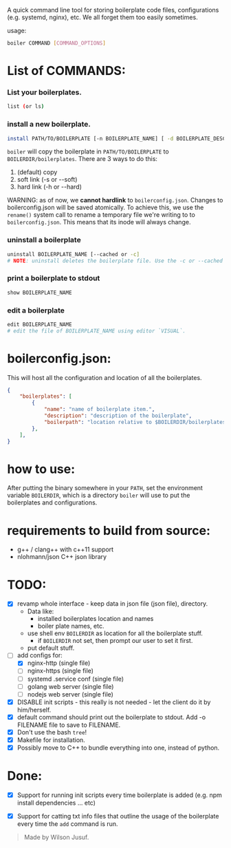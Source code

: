 A quick command line tool for storing boilerplate code files, configurations (e.g. systemd, nginx), etc.
We all forget them too easily sometimes.

usage: 
```sh
boiler COMMAND [COMMAND_OPTIONS]
```
# List of COMMANDS:

### List your boilerplates.
```sh
list (or ls)
```


### install a new boilerplate.
```sh
install PATH/TO/BOILERPLATE [-n BOILERPLATE_NAME] [ -d BOILERPLATE_DESCRIPTION] [-s,--soft or -h, --hard]
```
`boiler` will copy the boilerplate in `PATH/TO/BOILERPLATE` to `BOILERDIR/boilerplates`.  There are 3 ways to do this:
1. (default) copy
2. soft link (-s or --soft)
3. hard link (-h or --hard)

WARNING: as of now, we **cannot hardlink** to `boilerconfig.json`. Changes to boilerconfig.json will be saved atomically. To achieve this, we use the `rename()` system call to rename a temporary file we're writing to to `boilerconfig.json`. This means that its inode will always change.

### uninstall a boilerplate

```sh
uninstall BOILERPLATE_NAME [--cached or -c]
# NOTE: uninstall deletes the boilerplate file. Use the -c or --cached  flag to preservethe boilerplate file int the BOILERDIR/boilerplates directory. 
```

### print a boilerplate to stdout

```sh
show BOILERPLATE_NAME
```

### edit a boilerplate

```sh
edit BOILERPLATE_NAME
# edit the file of BOILERPLATE_NAME using editor `VISUAL`.
```


# boilerconfig.json:
This will host all the configuration and location of all the boilerplates.
```json
{
    "boilerplates": [
        {
            "name": "name of boilerplate item.",
            "description": "description of the boilerplate",
            "boilerpath": "location relative to $BOILERDIR/boilerplates"
        }, 
    ],
}
```
# how to use:

After putting the binary somewhere in your `PATH`, set the environment variable `BOILERDIR`, which is a directory `boiler` will use to put the boilerplates and configurations.

# requirements to build from source:
- g++ / clang++ with c++11 support
- nlohmann/json C++ json library


# TODO:
- [x] revamp whole interface - keep data in json file (json file), directory.
    -  Data like:
        - installed boilerplates location and names
        - boiler plate names, etc.
    - use shell env `BOILERDIR` as location for all the boilerplate stuff.
        - if `BOILERDIR` not set, then prompt our user to set it first.
    - put default stuff.
- [ ] add configs for:
    - [x] nginx-http (single file)
    - [ ] nginx-https (single file)
    - [ ] systemd .service conf (single file)
    - [ ] golang web server (single file)
    - [ ] nodejs web server (single file)
 - [x] DISABLE init scripts - this really is not needed - let the client do it by him/herself.
- [x] default command should print out the boilerplate to stdout. Add -o FILENAME file to save to FILENAME.
- [x] Don't use the bash `tree`!
- [x] Makefile for installation.
- [x] Possibly move to C++ to bundle everything into one, instead of python.

# Done:
- [x] Support for running init scripts every time boilerplate is added (e.g. npm install dependencies ... etc)
- [x] Support for catting txt info files that outline the usage of the boilerplate every time the `add` command is run.


> Made by Wilson Jusuf.